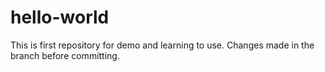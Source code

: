 # hello-world
This is first repository for demo and learning to use.
Changes made in the branch before committing.
